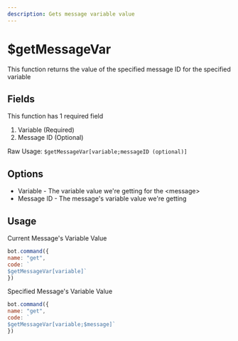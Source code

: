 ```yaml
---
description: Gets message variable value
---
```


# $getMessageVar

This function returns the value of the specified message ID for the specified variable

## Fields

This function has 1 required field

1. Variable (Required)
2. Message ID (Optional)

Raw Usage: `$getMessageVar[variable;messageID (optional)]`

## Options

* Variable - The variable value we're getting for the \<message>
* Message ID - The message's variable value we're getting

## Usage

Current Message's Variable Value

```javascript
bot.command({
name: "get", 
code: `
$getMessageVar[variable]`
})
```

Specified Message's Variable Value

```javascript
bot.command({
name: "get", 
code: `
$getMessageVar[variable;$message]`
})
```
